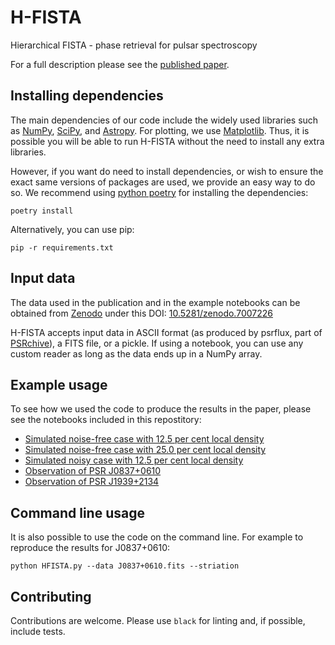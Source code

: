 # H-FISTA
Hierarchical FISTA - phase retrieval for pulsar spectroscopy

For a full description please see the [published paper](https://arxiv.org/abs/2211.11129).

## Installing dependencies

The main dependencies of our code include the widely used libraries such as [NumPy](https://numpy.org/), [SciPy](https://scipy.org/), and [Astropy](https://www.astropy.org/). For plotting, we use [Matplotlib](https://matplotlib.org/). Thus, it is possible you will be able to run H-FISTA without the need to install any extra libraries. 

However, if you want do need to install dependencies, or wish to ensure the exact same versions of packages are used, we provide an easy way to do so. We recommend using [python poetry](https://python-poetry.org/) for installing the dependencies:

```
poetry install
```

Alternatively, you can use pip:

```
pip -r requirements.txt
```

## Input data

The data used in the publication and in the example notebooks can be obtained from [Zenodo](https://zenodo.org/) under this DOI: [10.5281/zenodo.7007226](https://doi.org/10.5281/zenodo.7007226)

H-FISTA accepts input data in ASCII format (as produced by psrflux, part of [PSRchive](http://psrchive.sourceforge.net/)), a FITS file, or a pickle. If using a notebook, you can use any custom reader as long as the data ends up in a NumPy array.

## Example usage

To see how we used the code to produce the results in the paper, please see the notebooks included in this repostitory:
- [Simulated noise-free case with 12.5 per cent local density](./simulated_12.5_NF.ipynb)
- [Simulated noise-free case with 25.0 per cent local density](./simulated_25_NF.ipynb)
- [Simulated noisy case with 12.5 per cent local density](./simulated_12.5.ipynb)
- [Observation of PSR J0837+0610](./J0837+0610.ipynb)
- [Observation of PSR J1939+2134](./J1939+2134.ipynb)

## Command line usage

It is also possible to use the code on the command line. For example to reproduce the results for J0837+0610:

```
python HFISTA.py --data J0837+0610.fits --striation
```

## Contributing

Contributions are welcome. Please use `black` for linting and, if possible, include tests. 
